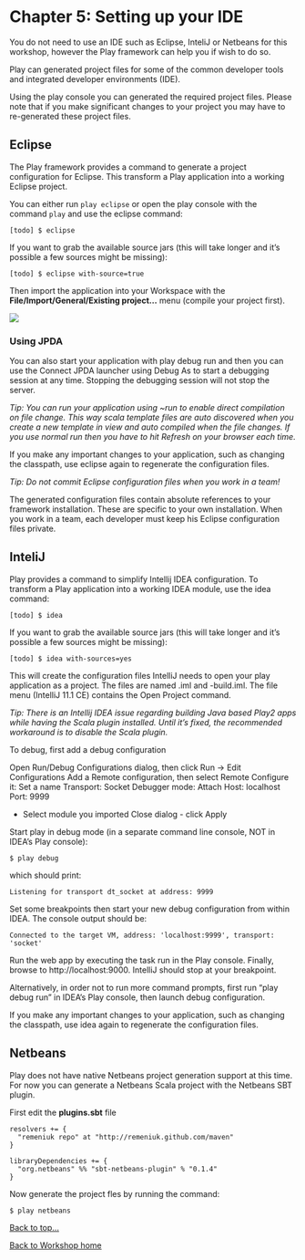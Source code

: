 <link href="index.css" rel="stylesheet" type="text/css">

# Chapter 5: Setting up your IDE

  You do not need to use an IDE such as Eclipse, InteliJ or Netbeans for this workshop, however the Play framework can help you if wish to do so.

  Play can generated project files for some of the common developer tools and integrated developer environments (IDE).

  Using the play console you can generated the required project files.  Please note that if you make significant changes to your project you may have to re-generated these project files.  


## Eclipse

  The Play framework provides a command to generate a project configuration for Eclipse.  This transform a Play application into a working Eclipse project.  
  
  You can either run `play eclipse` or open the play console with the command `play` and use the eclipse command:

    [todo] $ eclipse

  If you want to grab the available source jars (this will take longer and it’s possible a few sources might be missing):

    [todo] $ eclipse with-source=true


  Then import the application into your Workspace with the **File/Import/General/Existing project…** menu (compile your project first).

<a href="images/05x01-play-eclipse-project.png"><img src="05x01-play-eclipse-project.png"></a>

### Using JPDA

  You can also start your application with play debug run and then you can use the Connect JPDA launcher using Debug As to start a debugging session at any time. Stopping the debugging session will not stop the server.

  *Tip: You can run your application using ~run to enable direct compilation on file change. This way scala template files are auto discovered when you create a new template in view and auto compiled when the file changes. If you use normal run then you have to hit Refresh on your browser each time.*

  If you make any important changes to your application, such as changing the classpath, use eclipse again to regenerate the configuration files.

  *Tip: Do not commit Eclipse configuration files when you work in a team!*

  The generated configuration files contain absolute references to your framework installation. These are specific to your own installation. When you work in a team, each developer must keep his Eclipse configuration files private.

## InteliJ

  Play provides a command to simplify Intellij IDEA configuration. To transform a Play application into a working IDEA module, use the idea command:

    [todo] $ idea

  If you want to grab the available source jars (this will take longer and it’s possible a few sources might be missing):

    [todo] $ idea with-sources=yes

  This will create the configuration files IntelliJ needs to open your play application as a project. The files are named .iml and -build.iml. The file menu (IntelliJ 11.1 CE) contains the Open Project command.

  *Tip: There is an Intellij IDEA issue regarding building Java based Play2 apps while having the Scala plugin installed. Until it’s fixed, the recommended workaround is to disable the Scala plugin.*

  To debug, first add a debug configuration

 Open Run/Debug Configurations dialog, then click Run -> Edit Configurations
 Add a Remote configuration, then select Remote
 Configure it:
  Set a name
  Transport: Socket
  Debugger mode: Attach
   Host: localhost
   Port: 9999
   - Select module you imported
   Close dialog - click Apply

 Start play in debug mode (in a separate command line console, NOT in IDEA’s Play console):

    $ play debug

  which should print:

    Listening for transport dt_socket at address: 9999

  Set some breakpoints then start your new debug configuration from within IDEA. The console output should be:

    Connected to the target VM, address: 'localhost:9999', transport: 'socket'

  Run the web app by executing the task run in the Play console. Finally, browse to http://localhost:9000. IntelliJ should stop at your breakpoint.

  Alternatively, in order not to run more command prompts, first run “play debug run” in IDEA’s Play console, then launch debug configuration.

  If you make any important changes to your application, such as changing the classpath, use idea again to regenerate the configuration files.


## Netbeans

  Play does not have native Netbeans project generation support at this time. For now you can generate a Netbeans Scala project with the Netbeans SBT plugin.

  First edit the **plugins.sbt** file

    resolvers += {
      "remeniuk repo" at "http://remeniuk.github.com/maven" 
    }
    
    libraryDependencies += {
      "org.netbeans" %% "sbt-netbeans-plugin" % "0.1.4"
    }

  Now generate the project fles by running the command:

    $ play netbeans


[Back to top...](#top)

[Back to Workshop home](/index.html)
